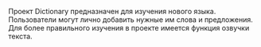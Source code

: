 <p>Проект Dictionary предназначен для изучения нового языка. Пользователи могут лично добавить нужные им слова и предложения. Для более правильного изучения в проекте имеется функция озвучки текста.</p>

